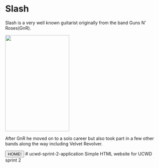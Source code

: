 <!doctype html>
<html>
<head>
<meta charset="utf-8">
<title>Famous Guitarists - Slash</title>
<h1>Slash</h1>
</head>

<body>
<p>Slash is a very well known guitarist originally from the band Guns N' Roses(GnR).</p>
	<div><img src="Slash.jpg" width="204" height="306" alt=""/></div>
<p>After GnR he moved on to a solo career but also took part in a few other bands along the way including Velvet Revolver.</p>
</body>
<button type="button">HOME!</button>
</html>
# ucwd-sprint-2-application
Simple HTML website for UCWD sprint 2

